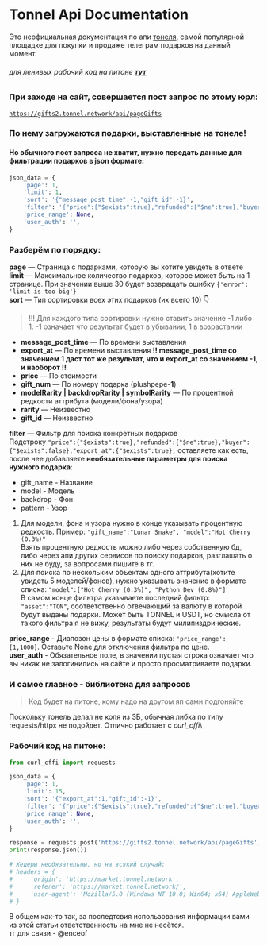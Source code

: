 # Tonnel Api Documentation

Это неофициальная документация по апи [тонеля](https://tonnel-gift.vercel.app), самой популярной площадке для покупки и продаже телеграм подарков на данный момент.

###### для ленивых рабочий код на питоне [**тут**](#рабочий-код-на-питоне)

### При заходе на сайт, совершается пост запрос по этому юрл:

<code>https://gifts2.tonnel.network/api/pageGifts</code>

### По нему загружаются подарки, выставленные на тонеле!

#### Но обычного пост запроса не хватит, нужно передать данные для фильтрации подарков в json формате:

```python
json_data = {
    'page': 1,
    'limit': 1,
    'sort': '{"message_post_time":-1,"gift_id":-1}',
    'filter': '{"price":{"$exists":true},"refunded":{"$ne":true},"buyer":{"$exists":false},"export_at":{"$exists":true},"gift_name":"Desk Calendar","model":"Deadline (0.2%)","asset":"TON"}',
    'price_range': None,
    'user_auth': '',
}
```

### Разберём по порядку:

**page** — Страница с подарками, которую вы хотите увидеть в ответе  
**limit** — Максимальное количество подарков, которое может быть на 1 странице. При значении выше 30 будет возвращать ошибку `{'error': 'limit is too big'}`  
**sort** — Тип сортировки всех этих подарков (их всего 10) 👇

> !!! Для каждого типа сортировки нужно ставить значение -1 либо 1. -1 означает что результат будет в убывании, 1 в возрастании

- **message_post_time** — По времени выставления
- **export_at** — По времени выставления **!! message_post_time со значением 1 даст тот же результат, что и export_at со значением -1, и наоборот !!**
- **price** — По стоимости
- **gift_num** — По номеру подарка (plushpepe-**1**)
- **modelRarity | backdropRarity | symbolRarity** — По процентной редкости аттрибута (модели/фона/узора)
- **rarity** — Неизвестно
- **gift_id** — Неизвестно

**filter** — Фильтр для поиска конкретных подарков\
Подстроку `"price":{"$exists":true},"refunded":{"$ne":true},"buyer":{"$exists":false},"export_at":{"$exists":true},` оставляете как есть, после нее добавляете **необязательные параметры для поиска нужного подарка**:

- gift_name - Название
- model - Модель
- backdrop - Фон
- pattern - Узор

1. Для модели, фона и узора нужно в конце указывать процентную редкость. Пример: `"gift_name":"Lunar Snake", "model":"Hot Cherry (0.3%)"`<br>Взять процентную редкость можно либо через собственную бд, либо через апи других сервисов по поиску подарков, разглашать о них не буду, за вопросами пишите в тг.
2. Для поиска по нескольким объектам одного аттрибута(хотите увидеть 5 моделей/фонов), нужно указывать значение в формате списка: `"model":["Hot Cherry (0.3%)", "Python Dev (0.8%)"]`\
   В самом конце фильтра указываете последний фильтр: `"asset":"TON"`, соответственно отвечающий за валюту в которой будут выданы подарки. Может быть TONNEL и USDT, но смысла от такого фильтра я не вижу, результаты будут милипиздрические.

**price_range** - Диапозон цены в формате списка: `'price_range': [1,1000]`. Оставьте None для отключения фильтра по цене.  
**user_auth** - Обязательное поле, в значении пустая строка означает что вы никак не залогинились на сайте и просто просматриваете подарки.

### И самое главное - библиотека для запросов

> Код будет на питоне, кому надо на другом яп сами подгоняйте

Поскольку тонель делал не коля из 3Б, обычная либка по типу requests/httpx не подойдет. Отлично работает с _curl_cffi_\

### Рабочий код на питоне:

```python
from curl_cffi import requests

json_data = {
    'page': 1,
    'limit': 15,
    'sort': '{"export_at":1,"gift_id":-1}',
    'filter': '{"price":{"$exists":true},"refunded":{"$ne":true},"buyer":{"$exists":false},"export_at":{"$exists":true},"gift_name":"Lunar Snake", "asset":"TON"}',
    'price_range': None,
    'user_auth': '',
}

response = requests.post('https://gifts2.tonnel.network/api/pageGifts', json=json_data, impersonate="chrome")
print(response.json())

# Хедеры необязательны, но на всякий случай:
# headers = {
#     'origin': 'https://market.tonnel.network',
#     'referer': 'https://market.tonnel.network/',
#     'user-agent': 'Mozilla/5.0 (Windows NT 10.0; Win64; x64) AppleWebKit/537.36 (KHTML, like Gecko) Chrome/135.0.0.0 Safari/537.36',
# }
```

В общем как-то так, за последтсвия использования информации вами из этой статьи ответственность на мне не несётся.\
тг для связи - @enceof
